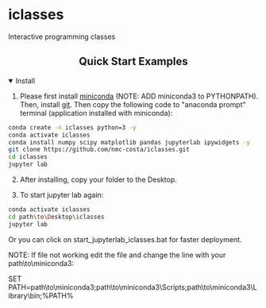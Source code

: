 # iclasses
Interactive programming classes


## <div align="center">Quick Start Examples</div>

<details open>
<summary>Install</summary>

    
1. Please first install [miniconda](https://docs.conda.io/en/latest/miniconda.html) (NOTE: ADD miniconda3 to PYTHONPATH). Then, install [git](https://git-scm.com/book/en/v2/Getting-Started-Installing-Git). Then copy the following code to "anaconda prompt" terminal (application installed with miniconda):

<!-- $ sudo apt update && apt install -y libgl1-mesa-glx libsm6 libxext6 libxrender-dev -->
```bash
conda create -n iclasses python=3 -y
conda activate iclasses
conda install numpy scipy matplotlib pandas jupyterlab ipywidgets -y
git clone https://github.com/nmc-costa/iclasses.git
cd iclasses
jupyter lab
```

2. After installing, copy your folder to the Desktop.

3. To start jupyter lab again:

<!-- $ sudo apt update && apt install -y libgl1-mesa-glx libsm6 libxext6 libxrender-dev -->
```bash
conda activate iclasses
cd path\to\Desktop\iclasses
jupyter lab
```

Or you can click on start_jupyterlab_iclasses.bat for faster deployment.

NOTE: If file not working edit the file and change the line with your path\to\miniconda3:
   
SET PATH=path\to\miniconda3;path\to\miniconda3\Scripts;path\to\miniconda3\Library\bin;%PATH%
 

</details>
